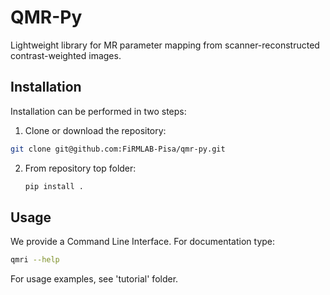 # QMR-Py
Lightweight library for MR parameter mapping from scanner-reconstructed contrast-weighted images.

## Installation

Installation can be performed in two steps:

1.  Clone or download the repository: 

   ```bash
   git clone git@github.com:FiRMLAB-Pisa/qmr-py.git
   ```

2. From repository top folder:

   ```bash
   pip install .
   ```

## Usage

We provide a Command Line Interface. For documentation type:

```bash
qmri --help
```

For usage examples, see 'tutorial' folder.

